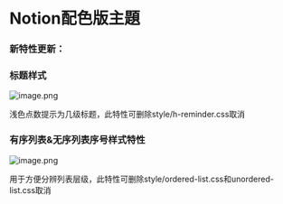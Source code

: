 # Notion配色版主題

### 新特性更新：

### 标题样式

![image.png](https://wx3.sinaimg.cn/mw690/8ff342a8gy1h0e4p2u043j207706t74h.jpg)

浅色点数提示为几级标题，此特性可删除style/h-reminder.css取消


### 有序列表&无序列表序号样式特性

![image.png](https://wx4.sinaimg.cn/mw690/8ff342a8gy1h0e4p6nxowj205n077mx3.jpg)

用于方便分辨列表层级，此特性可删除style/ordered-list.css和unordered-list.css取消
